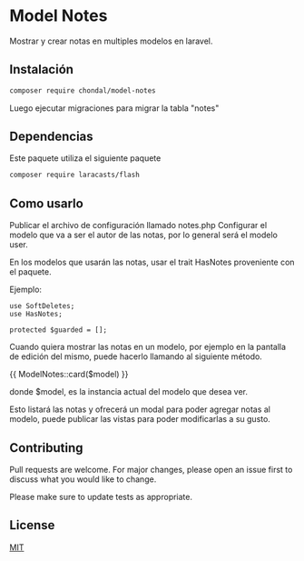 # Model Notes

Mostrar y crear notas en multiples modelos en laravel.

## Instalación

```bash
composer require chondal/model-notes
```
Luego ejecutar migraciones para migrar la tabla "notes"

## Dependencias

Este paquete utiliza el siguiente paquete

```bash
composer require laracasts/flash
```

## Como usarlo

Publicar el archivo de configuración llamado notes.php
Configurar el modelo que va a ser el autor de las notas, por lo general será el modelo user.

En los modelos que usarán las notas, usar el trait HasNotes proveniente con el paquete.

Ejemplo:

    use SoftDeletes;
    use HasNotes;

    protected $guarded = [];

Cuando quiera mostrar las notas en un modelo, por ejemplo en la pantalla de edición del mismo, puede hacerlo llamando al siguiente método.

{{ ModelNotes::card($model) }}

donde $model, es la instancia actual del modelo que desea ver.

Esto listará las notas y ofrecerá un modal para poder agregar notas al modelo, puede publicar las vistas para poder modificarlas a su gusto.

## Contributing
Pull requests are welcome. For major changes, please open an issue first to discuss what you would like to change.

Please make sure to update tests as appropriate.

## License
[MIT](https://choosealicense.com/licenses/mit/)
